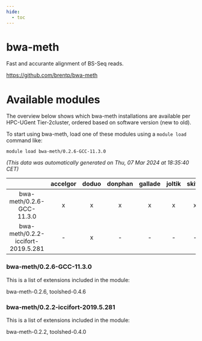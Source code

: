 ```yaml
---
hide:
  - toc
---
```


bwa-meth
========


Fast and accurante alignment of BS-Seq reads.

https://github.com/brentp/bwa-meth
# Available modules


The overview below shows which bwa-meth installations are available per HPC-UGent Tier-2cluster, ordered based on software version (new to old).

To start using bwa-meth, load one of these modules using a `module load` command like:

```shell
module load bwa-meth/0.2.6-GCC-11.3.0
```

*(This data was automatically generated on Thu, 07 Mar 2024 at 18:35:40 CET)*  

| |accelgor|doduo|donphan|gallade|joltik|skitty|
| :---: | :---: | :---: | :---: | :---: | :---: | :---: |
|bwa-meth/0.2.6-GCC-11.3.0|x|x|x|x|x|x|
|bwa-meth/0.2.2-iccifort-2019.5.281|-|x|-|-|-|-|


### bwa-meth/0.2.6-GCC-11.3.0

This is a list of extensions included in the module:

bwa-meth-0.2.6, toolshed-0.4.6

### bwa-meth/0.2.2-iccifort-2019.5.281

This is a list of extensions included in the module:

bwa-meth-0.2.2, toolshed-0.4.0